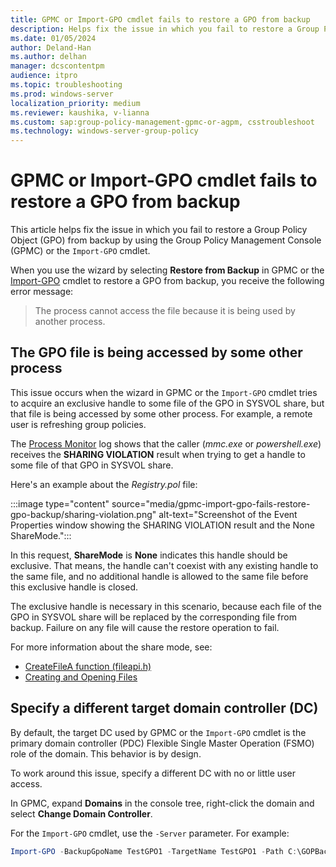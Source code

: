 ```yaml
---
title: GPMC or Import-GPO cmdlet fails to restore a GPO from backup
description: Helps fix the issue in which you fail to restore a Group Policy Object (GPO) from backup by using the Group Policy Management Console (GPMC) or the Import-GPO cmdlet.
ms.date: 01/05/2024
author: Deland-Han
ms.author: delhan
manager: dcscontentpm
audience: itpro
ms.topic: troubleshooting
ms.prod: windows-server
localization_priority: medium
ms.reviewer: kaushika, v-lianna
ms.custom: sap:group-policy-management-gpmc-or-agpm, csstroubleshoot
ms.technology: windows-server-group-policy
---
```

# GPMC or Import-GPO cmdlet fails to restore a GPO from backup

This article helps fix the issue in which you fail to restore a Group Policy Object (GPO) from backup by using the Group Policy Management Console (GPMC) or the `Import-GPO` cmdlet.

When you use the wizard by selecting **Restore from Backup** in GPMC or the [Import-GPO](/powershell/module/grouppolicy/import-gpo) cmdlet to restore a GPO from backup, you receive the following error message:

> The process cannot access the file because it is being used by another process.

## The GPO file is being accessed by some other process

This issue occurs when the wizard in GPMC or the `Import-GPO` cmdlet tries to acquire an exclusive handle to some file of the GPO in SYSVOL share, but that file is being accessed by some other process. For example, a remote user is refreshing group policies.

The [Process Monitor](/sysinternals/downloads/procmon) log shows that the caller (*mmc.exe* or *powershell.exe*) receives the **SHARING VIOLATION** result when trying to get a handle to some file of that GPO in SYSVOL share.

Here's an example about the *Registry.pol* file:

:::image type="content" source="media/gpmc-import-gpo-fails-restore-gpo-backup/sharing-violation.png" alt-text="Screenshot of the Event Properties window showing the SHARING VIOLATION result and the None ShareMode.":::

In this request, **ShareMode** is **None** indicates this handle should be exclusive. That means, the handle can't coexist with any existing handle to the same file, and no additional handle is allowed to the same file before this exclusive handle is closed.

The exclusive handle is necessary in this scenario, because each file of the GPO in SYSVOL share will be replaced by the corresponding file from backup. Failure on any file will cause the restore operation to fail.

For more information about the share mode, see:

- [CreateFileA function (fileapi.h)](/windows/win32/api/fileapi/nf-fileapi-createfilea)
- [Creating and Opening Files](/windows/win32/fileio/creating-and-opening-files)

## Specify a different target domain controller (DC)

By default, the target DC used by GPMC or the `Import-GPO` cmdlet is the primary domain controller (PDC) Flexible Single Master Operation (FSMO) role of the domain. This behavior is by design.

To work around this issue, specify a different DC with no or little user access.

In GPMC, expand **Domains** in the console tree, right-click the domain and select **Change Domain Controller**.

For the `Import-GPO` cmdlet, use the `-Server` parameter. For example:

```Powershell
Import-GPO -BackupGpoName TestGPO1 -TargetName TestGPO1 -Path C:\GOPBackup\ -Server ContosoDC2
```
